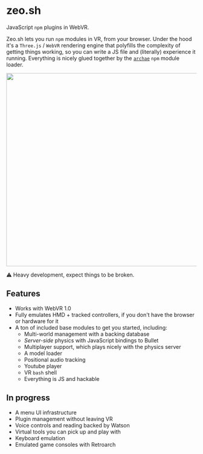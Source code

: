 # zeo.sh

JavaScript `npm` plugins in WebVR.

Zeo.sh lets you run `npm` modules in VR, from your browser. Under the hood it's a `Three.js` / `WebVR` rendering engine that polyfills the complexity of getting things working, so you can write a JS file and (literally) experience it running. Everything is nicely glued together by the [`archae`](https://github.com/modulesio/archae) `npm` module loader.

<img src="/screencap.gif?raw=true" width="512px">

:warning: Heavy development, expect things to be broken.

## Features

- Works with WebVR 1.0
- Fully emulates HMD + tracked controllers, if you don't have the browser or hardware for it
- A ton of included base modules to get you started, including:
  - Multi-world management with a backing database
  - _Server-side_ physics with JavaScript bindings to Bullet
  - Multiplayer support, which plays nicely with the physics server
  - A model loader
  - Positional audio tracking
  - Youtube player
  - VR `bash` shell
  - Everything is JS and hackable

## In progress

  - A menu UI infrastructure
  - Plugin management without leaving VR
  - Voice controls and reading backed by Watson
  - Virtual tools you can pick up and play with
  - Keyboard emulation
  - Emulated game consoles with Retroarch
